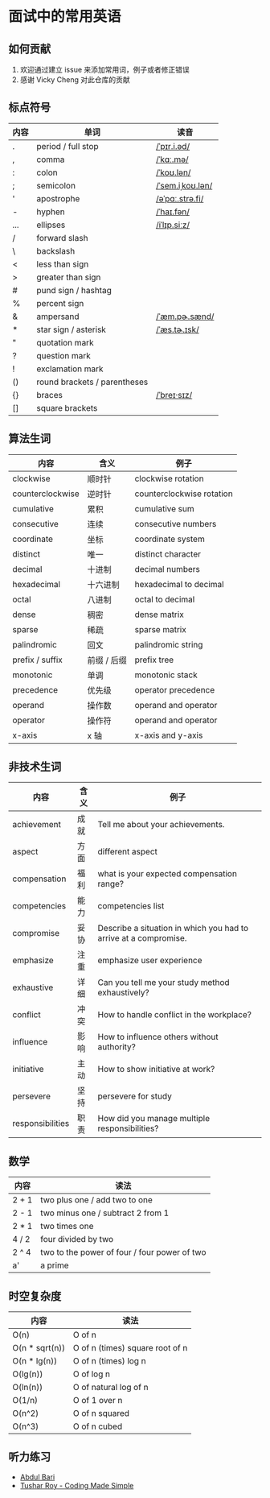 # 面试中的常用英语

## 如何贡献

1. 欢迎通过建立 issue 来添加常用词，例子或者修正错误
2. 感谢 Vicky Cheng 对此仓库的贡献

## 标点符号

|  内容   | 单词  | 读音 |
|  ----  | ----  | --- |
| .         |   period  / full stop |  [/ˈpɪr.i.əd/](https://dictionary.cambridge.org/dictionary/english/period) |
| ,         |   comma              |  [/ˈkɑː.mə/](https://dictionary.cambridge.org/dictionary/english/comma)  |
| :       |   colon                   | [/ˈkoʊ.lən/](https://dictionary.cambridge.org/dictionary/english/colon)  |
| ;       |   semicolon            |  [/ˈsem.iˌkoʊ.lən/](https://dictionary.cambridge.org/dictionary/english/semicolon)  |
| '       |   apostrophe          |  [/əˈpɑː.strə.fi/](https://dictionary.cambridge.org/dictionary/english/apostrophe)  |
| -       |   hyphen | [/ˈhaɪ.fən/](https://dictionary.cambridge.org/dictionary/english/hyphen) |
| ...     |   ellipses | [/iˈlɪp.siːz/](https://dictionary.cambridge.org/dictionary/english/ellipsis)|
| /     |   forward slash | |
| \     |   backslash | |
| <     |   less than sign | |
| >     |   greater than sign | |
| #     |   pund sign / hashtag | |
| %     |   percent sign | |
| &     |   ampersand | [/ˈæm.pɚ.sænd/](https://dictionary.cambridge.org/dictionary/english/ampersand)|
| *     |   star sign / asterisk | [/ˈæs.tɚ.ɪsk/](https://dictionary.cambridge.org/dictionary/english/asterisk) |
| "       |   quotation mark | |
| ?       |   question mark | |
| !       |   exclamation mark | |
| ()      |   round brackets / parentheses | |
| {}      |   braces | [/ˈbreɪ·sɪz/](https://dictionary.cambridge.org/dictionary/english/braces) |
| []     |   square brackets | |


## 算法生词

|  内容   | 含义  | 例子 |
|  ----  | ----  | --- |
| clockwise | 顺时针 |  clockwise rotation |
|  counterclockwise   | 逆时针 | counterclockwise rotation |
|  cumulative   | 累积 | cumulative sum |
|  consecutive    | 连续 | consecutive numbers |
|  coordinate    | 坐标 | coordinate system |
|  distinct   | 唯一 | distinct character |
|  decimal   | 十进制 | decimal numbers |
|  hexadecimal    | 十六进制 | hexadecimal to decimal |
|  octal   | 八进制 | octal to decimal  |
|  dense   | 稠密 | dense matrix |
|  sparse   | 稀疏 | sparse matrix  |
|  palindromic   | 回文 | palindromic string |
|  prefix / suffix   | 前缀 / 后缀 | prefix tree |
|  monotonic    | 单调 | monotonic stack |
|  precedence    | 优先级 | operator precedence |
|  operand   | 操作数 | operand and operator |
|  operator   | 操作符 | operand and operator |
|  x-axis   | x 轴 | x-axis and y-axis |

## 非技术生词

|  内容   | 含义  | 例子 |
|  ----  | ----  | --- |
| achievement | 成就 | Tell me about your achievements. |
| aspect | 方面 | different aspect |
| compensation | 福利 |  what is your expected compensation range? |
| competencies | 能力 |  competencies list |
| compromise | 妥协 | Describe a situation in which you had to arrive at a compromise. |
| emphasize | 注重 | emphasize user experience |
| exhaustive | 详细 | Can you tell me your study method exhaustively? |
| conflict | 冲突 | How to handle conflict in the workplace? |
| influence | 影响 | How to influence others without authority? |
| initiative | 主动 | How to show initiative at work? |
| persevere | 坚持 |  persevere for study |
| responsibilities | 职责 | How did you manage multiple responsibilities?|


## 数学

|  内容   | 读法  | 
|  ----  | ----  | 
|  2 + 1   | two plus one / add two to one | 
|  2 - 1   | two minus one /  subtract 2 from 1 | 
|  2 * 1   | two times one | 
|  4 / 2   | four divided by two | 
|  2 ^ 4   | two to the power of four / four power of two | 
|  a'   	 | a prime | 

## 时空复杂度

|  内容   | 读法  | 
|  ----  | ----  | 
|  O(n)  |  O of n | 
|  O(n * sqrt(n))  |  O of n (times) square root of n  | 
|  O(n * lg(n))  |  O of n (times) log n | 
|  O(lg(n))  |  O of log n | 
|  O(ln(n))   | O of natural log of n | 
|  O(1/n)   | O of 1 over n | 
|  O(n^2)   | O of n squared | 
|  O(n^3)   | O of n cubed | 


## 听力练习

- [Abdul Bari ](https://www.youtube.com/channel/UCZCFT11CWBi3MHNlGf019nw/videos)
- [Tushar Roy - Coding Made Simple](https://www.youtube.com/user/tusharroy2525/videos)
